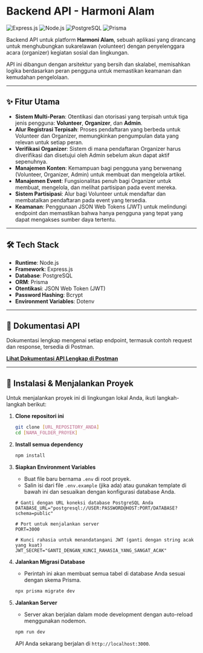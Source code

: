 # Backend API - Harmoni Alam

![Express.js](https://img.shields.io/badge/express.js-%23404d59.svg?style=for-the-badge&logo=express&logoColor=white) ![Node.js](https://img.shields.io/badge/node.js-6DA55F?style=for-the-badge&logo=node.js&logoColor=white) ![PostgreSQL](https://img.shields.io/badge/postgresql-%23316192.svg?style=for-the-badge&logo=postgresql&logoColor=white) ![Prisma](https://img.shields.io/badge/Prisma-%232D3748.svg?style=for-the-badge&logo=Prisma&logoColor=white)

Backend API untuk platform **Harmoni Alam**, sebuah aplikasi yang dirancang untuk menghubungkan sukarelawan (volunteer) dengan penyelenggara acara (organizer) kegiatan sosial dan lingkungan.

API ini dibangun dengan arsitektur yang bersih dan skalabel, memisahkan logika berdasarkan peran pengguna untuk memastikan keamanan dan kemudahan pengelolaan.

---
## ✨ Fitur Utama

* **Sistem Multi-Peran**: Otentikasi dan otorisasi yang terpisah untuk tiga jenis pengguna: **Volunteer**, **Organizer**, dan **Admin**.
* **Alur Registrasi Terpisah**: Proses pendaftaran yang berbeda untuk Volunteer dan Organizer, memungkinkan pengumpulan data yang relevan untuk setiap peran.
* **Verifikasi Organizer**: Sistem di mana pendaftaran Organizer harus diverifikasi dan disetujui oleh Admin sebelum akun dapat aktif sepenuhnya.
* **Manajemen Konten**: Kemampuan bagi pengguna yang berwenang (Volunteer, Organizer, Admin) untuk membuat dan mengelola artikel.
* **Manajemen Event**: Fungsionalitas penuh bagi Organizer untuk membuat, mengelola, dan melihat partisipan pada event mereka.
* **Sistem Partisipasi**: Alur bagi Volunteer untuk mendaftar dan membatalkan pendaftaran pada event yang tersedia.
* **Keamanan**: Penggunaan JSON Web Tokens (JWT) untuk melindungi endpoint dan memastikan bahwa hanya pengguna yang tepat yang dapat mengakses sumber daya tertentu.

---
## 🛠️ Tech Stack

* **Runtime**: Node.js
* **Framework**: Express.js
* **Database**: PostgreSQL
* **ORM**: Prisma
* **Otentikasi**: JSON Web Token (JWT)
* **Password Hashing**: Bcrypt
* **Environment Variables**: Dotenv

---
## 📖 Dokumentasi API

Dokumentasi lengkap mengenai setiap endpoint, termasuk contoh request dan response, tersedia di Postman.

**[Lihat Dokumentasi API Lengkap di Postman](https://documenter.getpostman.com/view/36349178/2sB34kEz5n)**

---
## 🚀 Instalasi & Menjalankan Proyek

Untuk menjalankan proyek ini di lingkungan lokal Anda, ikuti langkah-langkah berikut:

1.  **Clone repositori ini**
    ```bash
    git clone [URL_REPOSITORY_ANDA]
    cd [NAMA_FOLDER_PROYEK]
    ```

2.  **Install semua dependency**
    ```bash
    npm install
    ```

3.  **Siapkan Environment Variables**
    * Buat file baru bernama `.env` di root proyek.
    * Salin isi dari file `.env.example` (jika ada) atau gunakan template di bawah ini dan sesuaikan dengan konfigurasi database Anda.

    ```env
    # Ganti dengan URL koneksi database PostgreSQL Anda
    DATABASE_URL="postgresql://USER:PASSWORD@HOST:PORT/DATABASE?schema=public"

    # Port untuk menjalankan server
    PORT=3000

    # Kunci rahasia untuk menandatangani JWT (ganti dengan string acak yang kuat)
    JWT_SECRET="GANTI_DENGAN_KUNCI_RAHASIA_YANG_SANGAT_ACAK"
    ```

4.  **Jalankan Migrasi Database**
    * Perintah ini akan membuat semua tabel di database Anda sesuai dengan skema Prisma.
    ```bash
    npx prisma migrate dev
    ```

5.  **Jalankan Server**
    * Server akan berjalan dalam mode development dengan auto-reload menggunakan nodemon.
    ```bash
    npm run dev
    ```
    API Anda sekarang berjalan di `http://localhost:3000`.